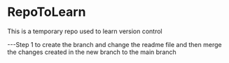 # RepoToLearn
This is a temporary repo used to learn version control 

---Step 1 to create the branch and change the readme file and then merge the changes created in the new branch to the main branch
